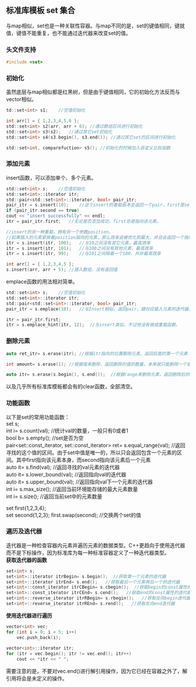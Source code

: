 ## 标准库模板 set 集合
与map相似，set也是一种关联性容器。与map不同的是，set的键值相同，键就值，键值不能重复，也不能通过迭代器来改变set的值。   
### 头文件支持
```c  
#include <set>   
```      
### 初始化
虽然底层与map相似都是红黑树，但是由于键值相同，它的初始化方法反而与vector相似。   
```c
td::set<int> s1;	//空值初始化    

int arr[] = { 1,2,3,4,5,6 };   
std::set<int> s2(arr, arr + 6);	//通过数组区间进行初始化    
std::set<int> s3(s2);	//通过其它set初始化   
std::set<int> s4(s3.begin(), s3.end());	//通过其它set的区间进行初始化   

std::set<int, comparefuction> s5();	//初始化的时候加入自定义比较函数   
```   
### 添加元素
insert函数，可以添加单个、多个元素。   
```c
std::set<int> s;	//空值初始化   
std::set<int>::iterator itr;   
std::pair<std::set<int>::iterator, bool> pair_itr;   
pair_itr = s.insert(10);	//这个insert的重载版本会返回一个pair，first是set的迭代器，总是指向新加入的元素，或者是已经存在的相等的元素。而second则是加入失败还是成功。   
if (pair_itr.second == true)   
cout << "insert successfully" << endl;    
itr = pair_itr.first;	//无论是否添加成功，first总是指向该元素。    

//insert的另一种重载，拥有另一个参数position。   
//如果插入的元素紧挨着position指向的元素，那么效率会被优化到最大，并且会返回一个指向插入元素的迭代器（亦或者已经存在的相等的元素的迭代器）   
itr = s.insert(itr, 100);	//与10之间没有其它元素，最高效率   
itr = s.insert(itr, 101);	//与100之间没有其他元素，最高效率   
itr = s.insert(itr, 99);	//与101之间隔着一个100，并非最高效率   

int arr[] = { 1,2,3,4,5 };   
s.insert(arr, arr + 5);	//插入数组，没有返回值    
```  
emplace函数的用法相对简单。   
```c
std::set<int> s;	//空值初始化   
std::set<int>::iterator itr;   
std::pair<std::set<int>::iterator, bool> pair_itr;   
pair_itr = s.emplace(10);	//与Insert相似，返回pair，键对应插入元素的迭代器，值队应成功与否的布尔值   

itr = pair_itr.first;   
itr = s.emplace_hint(itr, 12);	//与insert类似，不过他没有做成重载函数。   
```   
### 删除元素
```c
auto ret_itr= s.erase(itr);	//根据itr指向的位置删除元素，返回后面的第一个元素    

int amount= s.erase(1);	//根据值来删除，返回删除的值的数量。本来就只能删除一个值，一开始不知道这个有什么用，但是考虑到有可能删除失败会返回0，大概就是这个用处。   

auto itr= s.erase(s.begin(), s.end());	//根据range来删除元素，返回删除后的第一个元素。这里全删完了，返回的便是s.end()了     
```   
以及几乎所有标准库模板都会有的clear函数，全部清空。   
### 功能函数
以下是set的常用功能函数：   
set<int> s;   
int i= s.count(val);	//统计val的数量，一般只有0或者1   
bool b= s.empty();	//set是否为空  
pair<set<int>::const_iterator, set<int>::const_iterator> ret= s.equal_range(val);	//返回寻找的这个值的区间。由于set中值是唯一的，所以只会返回包含一个元素的区间。其中first指向该元素本身，而second指向该元素后一个元素     
auto it= s.find(val);	//返回寻找的val元素的迭代器   
auto it= s.lower_bound(val);	//返回指向val的迭代器   
auto it= s.upper_bound(val);	//返回指向val下一个元素的迭代器   
int i= s.max_size();	//返回当前环境能存储的最大元素数量   
int i= s.size();	//返回当前set中的元素数量   

set<int> first{1,2,3,4};   
set<int> second{1,2,3};	
first.swap(second);	//交换两个set的值   
### 遍历及迭代器
迭代器是一种检查容器内元素并遍历元素的数据类型。C++更趋向于使用迭代器而不是下标操作，因为标准库为每一种标准容器定义了一种迭代器类型。   
**获取迭代器的函数**   
```c
set<int> s;  
set<int>::iterator itrBegin= s.begin();  //获取第一个元素的迭代器   
set<int>::iterator itrEnd= s.end();   //获取最后一个元素再后一个的迭代器   
set<int>::const_iterator itrCBegin= s.cbegin();  //获取begin的const属性的迭代器   
set<int>::const_iterator itrCEnd= s.cend();   //获取end的const属性的迭代器   
set<int>::reverse_iterator itrRBegin= s.rbegin();	//获取反向begin迭代器   
set<int>::reverse_iterator itrREnd= s.rend();	//获取反向end迭代器    
```   
**使用迭代器进行遍历**   
```c
vector<int> vec;   
for (int i = 0; i < 5; i++)  
	vec.push_back(i);	 	 	
	
vector<int>::iterator itr;   
for (itr = vec.begin(); itr != vec.end(); itr++)  
	cout << *itr << " ";   
```  
需要注意的是，不要对vec.end()进行解引用操作，因为它已经在容器之外了，解引用将会是未定义的操作。  